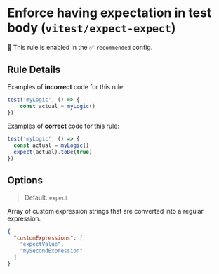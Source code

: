 # Enforce having expectation in test body (`vitest/expect-expect`)

💼 This rule is enabled in the ✅ `recommended` config.

<!-- end auto-generated rule header -->

## Rule Details

Examples of **incorrect** code for this rule:

```js
test('myLogic', () => {
	const actual = myLogic()
})
```

Examples of **correct** code for this rule:

```js
test('myLogic', () => {
  const actual = myLogic()
  expect(actual).toBe(true)
})
```

## Options

> Default: `expect`

Array of custom expression strings that are converted into a regular expression.

```json
{
  "customExpressions": [
    "expectValue",
    "mySecondExpression"
  ]
}
```
